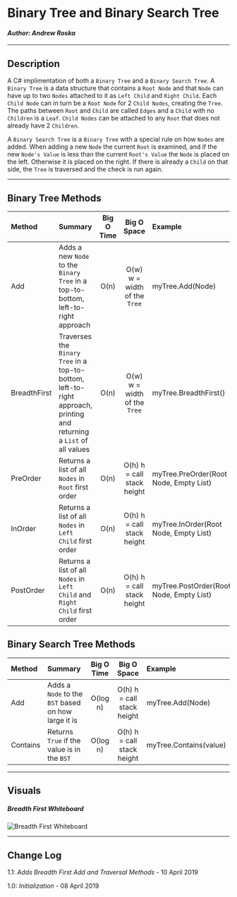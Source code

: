 # Binary Tree and Binary Search Tree
#### *Author: Andrew Roska*

------------------------------

## Description
A C# implimentation of both a `Binary Tree` and a `Binary Search Tree`.  A `Binary Tree` is a data structure that contains a `Root Node` and that `Node` can have up to two `Nodes` attached to it as `Left Child` and `Right Child`.  Each `Child Node` can in turn be a `Root Node` for 2 `Child Nodes`, creating the `Tree`.  The paths between `Root` and `Child` are called `Edges` and a `Child` with no `Children` is a `Leaf`.  `Child Nodes` can be attached to any `Root` that does not already have 2 `Children`.

A `Binary Search Tree` is a `Binary Tree` with a special rule on how `Nodes` are added.  When adding a new `Node` the current `Root` is examined, and if the new `Node's Value` is less than the current `Root's Value` the `Node` is placed on the left.  Otherwise it is placed on the right.  If there is already a `Child` on that side, the `Tree` is traversed and the check is run again. 

------------------------------

## Binary Tree Methods

| Method | Summary | Big O Time | Big O Space | Example | 
| :----------- | :----------- | :-------------: | :-------------: | :----------- |
| Add | Adds a new `Node` to the `Binary Tree` in a top-to-bottom, left-to-right approach | O(n) | O(w) w = width of the `Tree` | myTree.Add(Node) |
| BreadthFirst | Traverses the `Binary Tree` in a top-to-bottom, left-to-right approach, printing and returning a `List` of all values | O(n) | O(w) w = width of the `Tree` | myTree.BreadthFirst() |
| PreOrder | Returns a list of all `Nodes` in `Root` first order | O(n) | O(h) h = call stack height | myTree.PreOrder(Root Node, Empty List) |
| InOrder | Returns a list of all `Nodes` in `Left Child` first order | O(n) | O(h) h = call stack height | myTree.InOrder(Root Node, Empty List) |
| PostOrder | Returns a list of all `Nodes` in `Left Child` and `Right Child` first order | O(n) | O(h) h = call stack height | myTree.PostOrder(Root Node, Empty List) |

## Binary Search Tree Methods

| Method | Summary | Big O Time | Big O Space | Example | 
| :----------- | :----------- | :-------------: | :-------------: | :----------- |
| Add | Adds a `Node` to the `BST` based on how large it is | O(log n) | O(h) h = call stack height | myTree.Add(Node) |
| Contains | Returns `True` if the value is in the `BST` | O(log n) | O(h) h = call stack height | myTree.Contains(value) |

------------------------------

## Visuals

##### Breadth First Whiteboard
![Breadth First Whiteboard](https://github.com/Roketsu86/data-structures-and-algorithms/blob/master/assets/Tree/BreadthFirst-WB.jpg)

------------------------------

## Change Log
1.1: *Adds Breadth First Add and Traversal Methods* - 10 April 2019

1.0: *Initialization* - 08 April 2019
